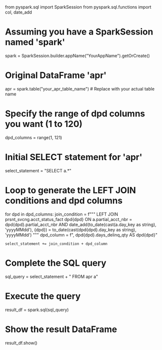 from pyspark.sql import SparkSession
from pyspark.sql.functions import col, date_add

# Assuming you have a SparkSession named 'spark'
spark = SparkSession.builder.appName("YourAppName").getOrCreate()

# Original DataFrame 'apr'
apr = spark.table("your_apr_table_name")  # Replace with your actual table name

# Specify the range of dpd columns you want (1 to 120)
dpd_columns = range(1, 121)

# Initial SELECT statement for 'apr'
select_statement = "SELECT a.*"

# Loop to generate the LEFT JOIN conditions and dpd columns
for dpd in dpd_columns:
    join_condition = f"""
    LEFT JOIN prsnt_svcng.acct_status_fact dpd{dpd}
    ON a.partial_acct_nbr = dpd{dpd}.partial_acct_nbr
    AND date_add(to_date(cast(a.day_key as string), 'yyyyMMdd'), {dpd}) = to_date(cast(dpd{dpd}.day_key as string), 'yyyyMMdd')
    """
    dpd_column = f", dpd{dpd}.days_delinq_qty AS dpd{dpd}"
    
    select_statement += join_condition + dpd_column

# Complete the SQL query
sql_query = select_statement + " FROM apr a"

# Execute the query
result_df = spark.sql(sql_query)

# Show the result DataFrame
result_df.show()
